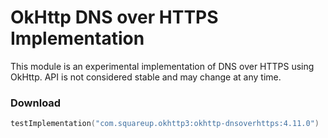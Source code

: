 OkHttp DNS over HTTPS Implementation
====================================

This module is an experimental implementation of DNS over HTTPS using OkHttp.
API is not considered stable and may change at any time.

### Download

```kotlin
testImplementation("com.squareup.okhttp3:okhttp-dnsoverhttps:4.11.0")
```
